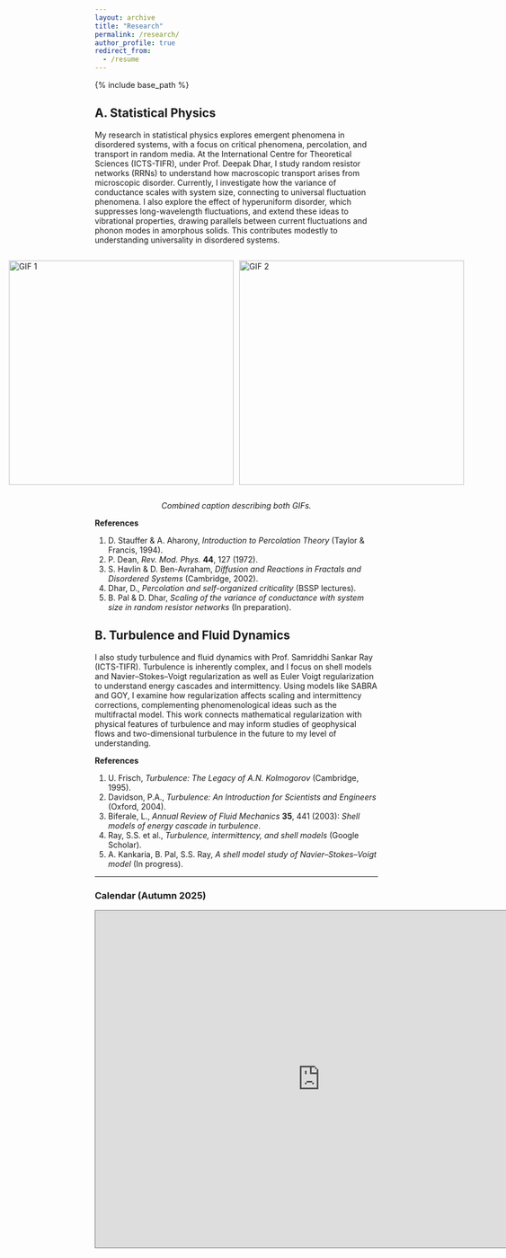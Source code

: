 ```yaml
---
layout: archive
title: "Research"
permalink: /research/
author_profile: true
redirect_from:
  - /resume
---
```



{% include base_path %}


## A. Statistical Physics

My research in statistical physics explores emergent phenomena in disordered systems, with a focus on critical phenomena, percolation, and transport in random media. At the International Centre for Theoretical Sciences (ICTS-TIFR), under Prof. Deepak Dhar, I study random resistor networks (RRNs) to understand how macroscopic transport arises from microscopic disorder. Currently, I investigate how the variance of conductance scales with system size, connecting to universal fluctuation phenomena. I also explore the effect of hyperuniform disorder, which suppresses long-wavelength fluctuations, and extend these ideas to vibrational properties, drawing parallels between current fluctuations and phonon modes in amorphous solids. This contributes modestly to understanding universality in disordered systems.

<div style="display: flex; justify-content: center; align-items: center; gap: 10px;">

  <img src="https://github.com/user-attachments/assets/f676123a-8556-4dd4-a08a-95cde6eef574" 
       alt="GIF 1" 
       width="400" height="400" />

  <img src="https://github.com/user-attachments/assets/b2298c90-0ed4-4511-8da9-b584b09dbc90" 
       alt="GIF 2" 
       width="400" height="400" />

</div>

<p style="text-align: center;"><em>Combined caption describing both GIFs.</em></p>

**References**

1. D. Stauffer & A. Aharony, *Introduction to Percolation Theory* (Taylor & Francis, 1994).
2. P. Dean, *Rev. Mod. Phys.* **44**, 127 (1972).
3. S. Havlin & D. Ben-Avraham, *Diffusion and Reactions in Fractals and Disordered Systems* (Cambridge, 2002).
4. Dhar, D., *Percolation and self-organized criticality* (BSSP lectures).
5. B. Pal & D. Dhar, *Scaling of the variance of conductance with system size in random resistor networks* (In preparation).


## B. Turbulence and Fluid Dynamics

I also study turbulence and fluid dynamics with Prof. Samriddhi Sankar Ray (ICTS-TIFR). Turbulence is inherently complex, and I focus on shell models and Navier–Stokes–Voigt regularization as well as Euler Voigt regularization to understand energy cascades and intermittency. Using models like SABRA and GOY, I examine how regularization affects scaling and intermittency corrections, complementing phenomenological ideas such as the multifractal model. This work connects mathematical regularization with physical features of turbulence and may inform studies of geophysical flows and two-dimensional turbulence in the future to my level of understanding.

**References**

1. U. Frisch, *Turbulence: The Legacy of A.N. Kolmogorov* (Cambridge, 1995).
2. Davidson, P.A., *Turbulence: An Introduction for Scientists and Engineers* (Oxford, 2004).
3. Biferale, L., *Annual Review of Fluid Mechanics* **35**, 441 (2003): *Shell models of energy cascade in turbulence*.
4. Ray, S.S. et al., *Turbulence, intermittency, and shell models* (Google Scholar).
5. A. Kankaria, B. Pal, S.S. Ray, *A shell model study of Navier–Stokes–Voigt model* (In progress).


----


### Calendar (Autumn 2025)

<iframe src="https://calendar.google.com/calendar/embed?height=600&wkst=2&ctz=Asia%2FKolkata&showPrint=0&mode=MONTH&src=NDc0N2psdm1kamJiZmg4YWNvYm4zcGFiMjZkNXA2YTFAaW1wb3J0LmNhbGVuZGFyLmdvb2dsZS5jb20&src=c2FjLmN1bHRAaWlzZXJrb2wuYWMuaW4&src=dGFsa3NldmVudHMudG9kYXlAaWN0cy5yZXMuaW4&color=%23009688&color=%23f09300&color=%23616161" style="border:solid 1px #777" width="800" height="600" frameborder="0" scrolling="no"></iframe>

